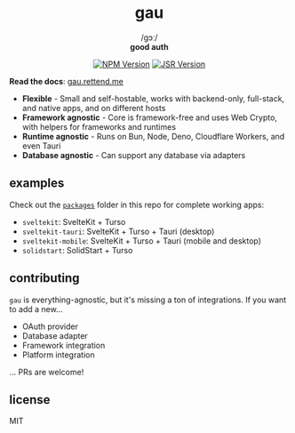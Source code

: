 <h1 align="center">gau</h1>
<p align="center">
  /ɡɔː/ <br>
  <strong>good auth</strong>
</p>

<p align="center">
  <a href="https://www.npmjs.com/package/@rttnd/gau"><img src="https://img.shields.io/npm/v/%40rttnd%2Fgau?color=red" alt="NPM Version"></a>
  <a href="https://jsr.io/@rttnd/gau"><img src="https://img.shields.io/jsr/v/%40rttnd/gau?color=yellow" alt="JSR Version"></a>
</p>

**Read the docs**: [gau.rettend.me](https://gau.rettend.me)

- **Flexible** - Small and self-hostable, works with backend-only, full-stack, and native apps, and on different hosts
- **Framework agnostic** - Core is framework-free and uses Web Crypto, with helpers for frameworks and runtimes
- **Runtime agnostic** - Runs on Bun, Node, Deno, Cloudflare Workers, and even Tauri
- **Database agnostic** - Can support any database via adapters

## examples

Check out the [`packages`](https://github.com/Rettend/gau/tree/main/packages) folder in this repo for complete working apps:

- `sveltekit`: SvelteKit + Turso
- `sveltekit-tauri`: SvelteKit + Turso + Tauri (desktop)
- `sveltekit-mobile`: SvelteKit + Turso + Tauri (mobile and desktop)
- `solidstart`: SolidStart + Turso

## contributing

`gau` is everything-agnostic, but it's missing a ton of integrations.
If you want to add a new...

- OAuth provider
- Database adapter
- Framework integration
- Platform integration

... PRs are welcome!

## license

MIT
